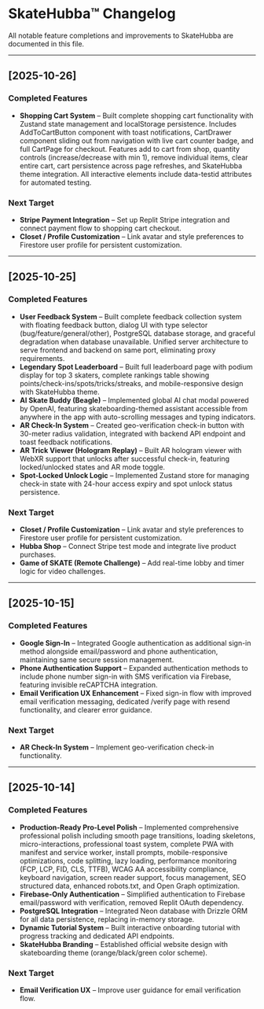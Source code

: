 # SkateHubba™ Changelog

All notable feature completions and improvements to SkateHubba are documented in this file.

---

## [2025-10-26]

### Completed Features
- **Shopping Cart System** – Built complete shopping cart functionality with Zustand state management and localStorage persistence. Includes AddToCartButton component with toast notifications, CartDrawer component sliding out from navigation with live cart counter badge, and full CartPage for checkout. Features add to cart from shop, quantity controls (increase/decrease with min 1), remove individual items, clear entire cart, cart persistence across page refreshes, and SkateHubba theme integration. All interactive elements include data-testid attributes for automated testing.

### Next Target
- **Stripe Payment Integration** – Set up Replit Stripe integration and connect payment flow to shopping cart checkout.
- **Closet / Profile Customization** – Link avatar and style preferences to Firestore user profile for persistent customization.

---

## [2025-10-25]

### Completed Features
- **User Feedback System** – Built complete feedback collection system with floating feedback button, dialog UI with type selector (bug/feature/general/other), PostgreSQL database storage, and graceful degradation when database unavailable. Unified server architecture to serve frontend and backend on same port, eliminating proxy requirements.
- **Legendary Spot Leaderboard** – Built full leaderboard page with podium display for top 3 skaters, complete rankings table showing points/check-ins/spots/tricks/streaks, and mobile-responsive design with SkateHubba theme.
- **AI Skate Buddy (Beagle)** – Implemented global AI chat modal powered by OpenAI, featuring skateboarding-themed assistant accessible from anywhere in the app with auto-scrolling messages and typing indicators.
- **AR Check-In System** – Created geo-verification check-in button with 30-meter radius validation, integrated with backend API endpoint and toast feedback notifications.
- **AR Trick Viewer (Hologram Replay)** – Built AR hologram viewer with WebXR support that unlocks after successful check-in, featuring locked/unlocked states and AR mode toggle.
- **Spot-Locked Unlock Logic** – Implemented Zustand store for managing check-in state with 24-hour access expiry and spot unlock status persistence.

### Next Target
- **Closet / Profile Customization** – Link avatar and style preferences to Firestore user profile for persistent customization.
- **Hubba Shop** – Connect Stripe test mode and integrate live product purchases.
- **Game of SKATE (Remote Challenge)** – Add real-time lobby and timer logic for video challenges.

---

## [2025-10-15]

### Completed Features
- **Google Sign-In** – Integrated Google authentication as additional sign-in method alongside email/password and phone authentication, maintaining same secure session management.
- **Phone Authentication Support** – Expanded authentication methods to include phone number sign-in with SMS verification via Firebase, featuring invisible reCAPTCHA integration.
- **Email Verification UX Enhancement** – Fixed sign-in flow with improved email verification messaging, dedicated /verify page with resend functionality, and clearer error guidance.

### Next Target
- **AR Check-In System** – Implement geo-verification check-in functionality.

---

## [2025-10-14]

### Completed Features
- **Production-Ready Pro-Level Polish** – Implemented comprehensive professional polish including smooth page transitions, loading skeletons, micro-interactions, professional toast system, complete PWA with manifest and service worker, install prompts, mobile-responsive optimizations, code splitting, lazy loading, performance monitoring (FCP, LCP, FID, CLS, TTFB), WCAG AA accessibility compliance, keyboard navigation, screen reader support, focus management, SEO structured data, enhanced robots.txt, and Open Graph optimization.
- **Firebase-Only Authentication** – Simplified authentication to Firebase email/password with verification, removed Replit OAuth dependency.
- **PostgreSQL Integration** – Integrated Neon database with Drizzle ORM for all data persistence, replacing in-memory storage.
- **Dynamic Tutorial System** – Built interactive onboarding tutorial with progress tracking and dedicated API endpoints.
- **SkateHubba Branding** – Established official website design with skateboarding theme (orange/black/green color scheme).

### Next Target
- **Email Verification UX** – Improve user guidance for email verification flow.
